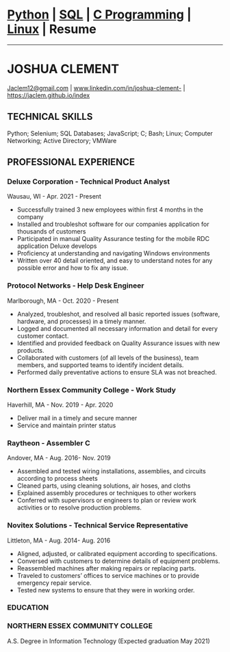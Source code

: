 # <a href="https://Jaclem.github.io/index">Python</a> | <a href="https://Jaclem.github.io/sql">SQL</a> | <a href="https://Jaclem.github.io/index">C Programming</a> | <a href="https://Jaclem.github.io/linux">Linux</a> | Resume
---

# JOSHUA CLEMENT
Jaclem12@gmail.com | www.linkedin.com/in/joshua-clement- | https://jaclem.github.io/index 

## TECHNICAL SKILLS
Python; Selenium; SQL Databases; JavaScript; C; Bash; Linux; Computer Networking; Active Directory; VMWare

## PROFESSIONAL EXPERIENCE  
### Deluxe Corporation - Technical Product Analyst
Wausau, WI - Apr. 2021 - Present
- Successfully trained 3 new employees within first 4 months in the company
- Installed and troubleshot software for our companies application for thousands of customers
- Participated in manual Quality Assurance testing for the mobile RDC application Deluxe develops
- Proficiency at understanding and navigating Windows environments
- Written over 40 detail oriented, and easy to understand notes for any possible error and how to fix any issue.

### Protocol Networks - Help Desk Engineer
Marlborough, MA - Oct. 2020 - Present
- Analyzed, troubleshot, and resolved all basic reported issues (software, hardware, and processes) in a timely manner.
- Logged and documented all necessary information and detail for every customer contact.
- Identified and provided feedback on Quality Assurance issues with new products.
- Collaborated with customers (of all levels of the business), team members, and supported teams to identify incident details.
- Performed daily preventative actions to ensure SLA was not breached.

### Northern Essex Community College - Work Study
Haverhill, MA - Nov. 2019 - Apr. 2020
-	Deliver mail in a timely and secure manner
- Service and maintain printer status 

### Raytheon - Assembler C
Andover, MA - Aug. 2016- Nov. 2019
-	Assembled and tested wiring installations, assemblies, and circuits according to process sheets
-	Cleaned parts, using cleaning solutions, air hoses, and cloths
-	Explained assembly procedures or techniques to other workers
-	Conferred with supervisors or engineers to plan or review work activities or to resolve production problems. 

### Novitex Solutions - Technical Service Representative
Littleton, MA - Aug. 2014- Aug. 2016
-	Aligned, adjusted, or calibrated equipment according to specifications.
-	Conversed with customers to determine details of equipment problems.
-	Reassembled machines after making repairs or replacing parts.
-	Traveled to customers’ offices to service machines or to provide emergency repair service.
-	Tested new systems to ensure that they were in working order.

### EDUCATION
### NORTHERN ESSEX COMMUNITY COLLEGE
A.S. Degree in Information Technology 				 (Expected graduation May 2021)
